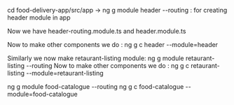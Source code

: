 cd food-delivery-app/src/app -> ng g module header --routing
: for creating header module in app

Now we have header-routing.module.ts and header.module.ts

Now to make other components we do : ng g c header --module=header

Similarly we now make retaurant-listing module: ng g module retaurant-listing --routing
Now to make other components we do : ng g c retaurant-listing --module=retaurant-listing

ng g module food-catalogue --routing
ng g c food-catalogue --module=food-catalogue
